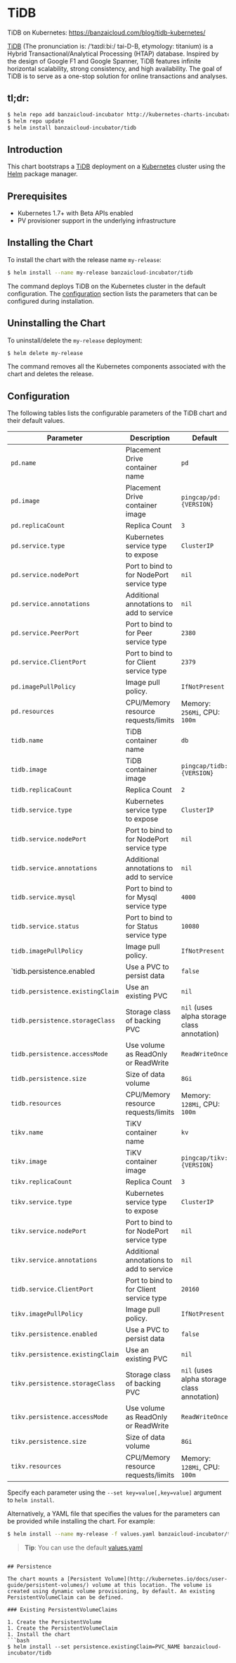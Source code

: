 # TiDB

TiDB on Kubernetes: https://banzaicloud.com/blog/tidb-kubernetes/

[TiDB](https://www.pingcap.com/docs/) (The pronunciation is: /‘taɪdiːbi:/ tai-D-B, etymology: titanium) is a Hybrid Transactional/Analytical Processing (HTAP) database. Inspired by the design of Google F1 and Google Spanner, TiDB features infinite horizontal scalability, strong consistency, and high availability. The goal of TiDB is to serve as a one-stop solution for online transactions and analyses.


## tl;dr:

```bash
$ helm repo add banzaicloud-incubator http://kubernetes-charts-incubator.banzaicloud.com
$ helm repo update
$ helm install banzaicloud-incubator/tidb
```

## Introduction

This chart bootstraps a [TiDB](https://github.com/banzaicloud/banzai-charts/incubator/tidb) deployment on a [Kubernetes](http://kubernetes.io) cluster using the [Helm](https://helm.sh) package manager.

## Prerequisites

- Kubernetes 1.7+ with Beta APIs enabled
- PV provisioner support in the underlying infrastructure

## Installing the Chart

To install the chart with the release name `my-release`:

```bash
$ helm install --name my-release banzaicloud-incubator/tidb
```

The command deploys TiDB on the Kubernetes cluster in the default configuration. The [configuration](#configuration) section lists the parameters that can be configured during installation.

## Uninstalling the Chart

To uninstall/delete the `my-release` deployment:

```bash
$ helm delete my-release
```

The command removes all the Kubernetes components associated with the chart and deletes the release.

## Configuration

The following tables lists the configurable parameters of the TiDB chart and their default values.

|               Parameter          |                Description                 |                   Default                   |
| -------------------------------- | ------------------------------------------ | ------------------------------------------- |
| `pd.name`                        | Placement Drive container name             | `pd`                                        |
| `pd.image`                       | Placement Drive container image            | `pingcap/pd:{VERSION}`                      |
| `pd.replicaCount`                | Replica Count                              | `3`                                         |
| `pd.service.type`                | Kubernetes service type to expose          | `ClusterIP`                                 |
| `pd.service.nodePort`            | Port to bind to for NodePort service type  | `nil`                                       |
| `pd.service.annotations`         | Additional annotations to add to service   | `nil`                                       |
| `pd.service.PeerPort`            | Port to bind to for Peer service type      | `2380`                                      |
| `pd.service.ClientPort`          | Port to bind to for Client service type    | `2379`                                      |
| `pd.imagePullPolicy`             | Image pull policy.                         | `IfNotPresent`                              |
| `pd.resources`                   | CPU/Memory resource requests/limits        | Memory: `256Mi`, CPU: `100m`                |
| `tidb.name`                      | TiDB container name                        | `db`                                        |
| `tidb.image`                     | TiDB container image                       | `pingcap/tidb:{VERSION}`                    |
| `tidb.replicaCount`              | Replica Count                              | `2`                                         |
| `tidb.service.type`              | Kubernetes service type to expose          | `ClusterIP`                                 |
| `tidb.service.nodePort`          | Port to bind to for NodePort service type  | `nil`                                       |
| `tidb.service.annotations`       | Additional annotations to add to service   | `nil`                                       |
| `tidb.service.mysql`             | Port to bind to for Mysql service type     | `4000`                                      |
| `tidb.service.status`            | Port to bind to for Status service type    | `10080`                                     |
| `tidb.imagePullPolicy`           | Image pull policy.                         | `IfNotPresent`                              |
| `tidb.persistence.enabled        | Use a PVC to persist data                  | `false`                                     |
| `tidb.persistence.existingClaim` | Use an existing PVC                        | `nil`                                       |
| `tidb.persistence.storageClass`  | Storage class of backing PVC               | `nil` (uses alpha storage class annotation) |
| `tidb.persistence.accessMode`    | Use volume as ReadOnly or ReadWrite        | `ReadWriteOnce`                             |
| `tidb.persistence.size`          | Size of data volume                        | `8Gi`                                       |
| `tidb.resources`                 | CPU/Memory resource requests/limits        | Memory: `128Mi`, CPU: `100m`                |
| `tikv.name`                      | TiKV container name                        | `kv`                                        |
| `tikv.image`                     | TiKV container image                       | `pingcap/tikv:{VERSION}`                    |
| `tikv.replicaCount`              | Replica Count                              | `3`                                         |
| `tikv.service.type`              | Kubernetes service type to expose          | `ClusterIP`                                 |
| `tikv.service.nodePort`          | Port to bind to for NodePort service type  | `nil`                                       |
| `tikv.service.annotations`       | Additional annotations to add to service   | `nil`                                       |
| `tidb.service.ClientPort`        | Port to bind to for Client service type    | `20160`                                     |
| `tikv.imagePullPolicy`           | Image pull policy.                         | `IfNotPresent`                              |
| `tikv.persistence.enabled`        | Use a PVC to persist data                  | `false`                                     |
| `tikv.persistence.existingClaim` | Use an existing PVC                        | `nil`                                       |
| `tikv.persistence.storageClass`  | Storage class of backing PVC               | `nil` (uses alpha storage class annotation) |
| `tikv.persistence.accessMode`    | Use volume as ReadOnly or ReadWrite        | `ReadWriteOnce`                             |
| `tikv.persistence.size`          | Size of data volume                        | `8Gi`                                       |
| `tikv.resources`                 | CPU/Memory resource requests/limits        | Memory: `128Mi`, CPU: `100m`                |

Specify each parameter using the `--set key=value[,key=value]` argument to `helm install`. 

Alternatively, a YAML file that specifies the values for the parameters can be provided while installing the chart. For example:

```bash
$ helm install --name my-release -f values.yaml banzaicloud-incubator/tidb
```

> **Tip**: You can use the default [values.yaml](values.yaml)


```

## Persistence

The chart mounts a [Persistent Volume](http://kubernetes.io/docs/user-guide/persistent-volumes/) volume at this location. The volume is created using dynamic volume provisioning, by default. An existing PersistentVolumeClaim can be defined.

### Existing PersistentVolumeClaims

1. Create the PersistentVolume
1. Create the PersistentVolumeClaim
1. Install the chart
```bash
$ helm install --set persistence.existingClaim=PVC_NAME banzaicloud-incubator/tidb
```
